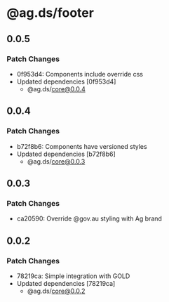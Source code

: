 # @ag.ds/footer

## 0.0.5

### Patch Changes

- 0f953d4: Components include override css
- Updated dependencies [0f953d4]
  - @ag.ds/core@0.0.4

## 0.0.4

### Patch Changes

- b72f8b6: Components have versioned styles
- Updated dependencies [b72f8b6]
  - @ag.ds/core@0.0.3

## 0.0.3

### Patch Changes

- ca20590: Override @gov.au styling with Ag brand

## 0.0.2

### Patch Changes

- 78219ca: Simple integration with GOLD
- Updated dependencies [78219ca]
  - @ag.ds/core@0.0.2
